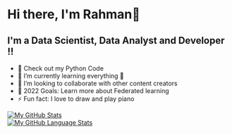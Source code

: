 # Hi there, I'm Rahman👋 

## I'm a Data Scientist, Data Analyst and Developer !!


- 🔭 Check out my Python Code
- 🌱 I’m currently learning everything 🤣
- 👯 I’m looking to collaborate with other content creators
- 🥅 2022 Goals: Learn more about Federated learning
- ⚡ Fun fact: I love to draw and play piano

[![My GitHub Stats](https://github-readme-stats.vercel.app/api/?username=Rahman-Maqsood&count_private=true&theme=react&showicons=true)]()
<br/>
[![My GitHub Language Stats](https://github-readme-stats.vercel.app/api/top-langs/?username=Rahman-Maqsood&langs_count=5&theme=react)]()
<!--
**Rahman-Maqsood/Rahman-Maqsood** is a ✨ _special_ ✨ repository because its `README.md` (this file) appears on your GitHub profile.

Here are some ideas to get you started:


- 🔭 Check out my Python Code
- 🌱 I’m currently learning everything 🤣
- 👯 I’m looking to collaborate with other content creators
- 🥅 2022 Goals: Learn more about Federated learning
- ⚡ Fun fact: I love to draw and play piano
-->
